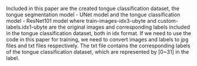 Included in this paper are the created tongue classification dataset, the tongue segmentation model - UNet model and the tongue classification model - ResNet101 model
where train-images-idx3-ubyte and custom-labels.idx1-ubyte are the original images and corresponding labels included in the tongue classification dataset, both in idx format.
If we need to use the code in this paper for training, we need to convert images and labels to jpg files and txt files respectively.
The txt file contains the corresponding labels of the tongue classification dataset, which are represented by [0~31] in the label.
